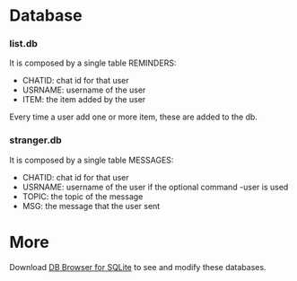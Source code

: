 # Database

### list.db

It is composed by a single table REMINDERS:

- CHATID: chat id for that user
- USRNAME: username of the user
- ITEM: the item added by the user
    
Every time a user add one or more item, these are added to the db.

### stranger.db

It is composed by a single table MESSAGES:

- CHATID: chat id for that user
- USRNAME: username of the user if the optional command -user is used
- TOPIC: the topic of the message
- MSG: the message that the user sent

# More

Download [DB Browser for SQLite](https://sqlitebrowser.org) to see and modify these databases. 
